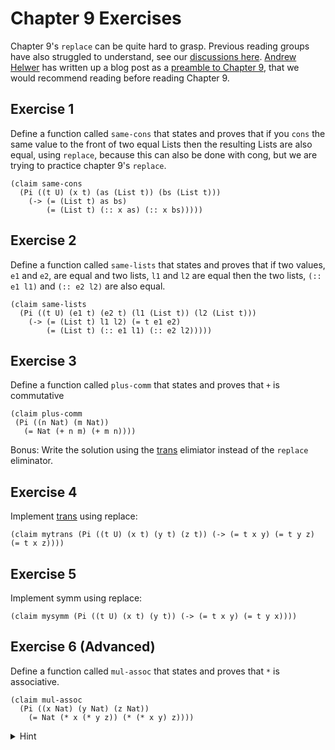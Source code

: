 # Chapter 9 Exercises

Chapter 9's `replace` can be quite hard to grasp.
Previous reading groups have also struggled to understand, see our [discussions here](https://github.com/awalterschulze/the-little-typer-exercises/files/9706444/Gmail.-.Session6.-.2019-02-19_.Summary.pdf).
[Andrew Helwer](https://github.com/ahelwer) has written up a blog post as a [preamble to Chapter 9](https://ahelwer.ca/post/2022-10-13-little-typer-ch9/), that we would recommend reading before reading Chapter 9.

## Exercise 1

Define a function called `same-cons` that states and proves that
if you `cons` the same value to the front of two equal Lists then
the resulting Lists are also equal,
using `replace`, because this can also be done with cong,
but we are trying to practice chapter 9's `replace`.

```pie
(claim same-cons
  (Pi ((t U) (x t) (as (List t)) (bs (List t)))
    (-> (= (List t) as bs)
        (= (List t) (:: x as) (:: x bs)))))
```

## Exercise 2

Define a function called `same-lists` that states and proves that
if two values, `e1` and `e2`, are equal and two lists, `l1` and `l2` are
equal then the two lists, `(:: e1 l1)` and `(:: e2 l2)` are also equal.

```pie
(claim same-lists
  (Pi ((t U) (e1 t) (e2 t) (l1 (List t)) (l2 (List t)))
    (-> (= (List t) l1 l2) (= t e1 e2)
        (= (List t) (:: e1 l1) (:: e2 l2)))))
```

## Exercise 3

Define a function called `plus-comm` that states and proves that
`+` is commutative

```pie
(claim plus-comm
 (Pi ((n Nat) (m Nat))
   (= Nat (+ n m) (+ m n))))
```

Bonus: Write the solution using the [trans](https://docs.racket-lang.org/pie/index.html#%28def._%28%28lib._pie%2Fmain..rkt%29._trans%29%29) elimiator instead of the `replace` eliminator.

## Exercise 4

Implement [trans](https://docs.racket-lang.org/pie/index.html#%28def._%28%28lib._pie%2Fmain..rkt%29._trans%29%29) using replace:

```pie
(claim mytrans (Pi ((t U) (x t) (y t) (z t)) (-> (= t x y) (= t y z) (= t x z))))
```

## Exercise 5

Implement symm using replace:

```pie
(claim mysymm (Pi ((t U) (x t) (y t)) (-> (= t x y) (= t y x))))
```

## Exercise 6 (Advanced)

Define a function called `mul-assoc` that states and proves that `*` is associative.

```
(claim mul-assoc
  (Pi ((x Nat) (y Nat) (z Nat))
    (= Nat (* x (* y z)) (* (* x y) z))))
```

<details>
<summary>Hint</summary>
You need to use the right distributive law of multiplication over addition.

```
(claim mul-distrib-right
  (Pi ((x Nat) (y Nat) (z Nat))
    (= Nat (* (+ x y) z) (+ (* x z) (* y z)))))
```

<details><summary>Hint hint</summary>

To prove `mul-distrib-right` you need to use `plus-assoc` from the chapter 8 exercises.

</details>
</details>